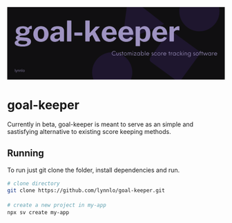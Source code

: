 <img src="goal-keeper.png" />

# goal-keeper

Currently in beta, goal-keeper is meant to serve as an simple and sastisfying alternative to existing score keeping methods.

## Running

To run just git clone the folder, install dependencies and run.

```bash
# clone directory
git clone https://github.com/lynnlo/goal-keeper.git

# create a new project in my-app
npx sv create my-app
```
